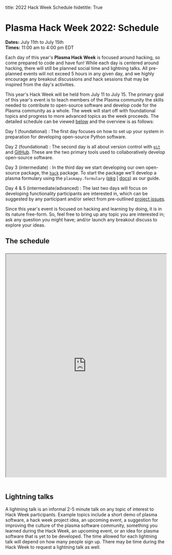title: 2022 Hack Week Schedule
hidetitle: True

# Plasma Hack Week 2022: Schedule

**Dates:** July 11th to July 15th <br>
**Times:** 11:00 am to 4:00 pm EDT

Each day of this year's **Plasma Hack Week** is focused around hacking,
so come prepared to code and have fun!  While each day is centered
around hacking, there will still be planned social time and lightning talks.
All pre-planned events will not exceed 5 hours in any given day, and we
highly encourage any breakout discussions and hack sessions that may be
inspired from the day's activities.

This year's Hack Week will be held from July 11 to July 15.  The primary
goal of this year's event is to teach members of the Plasma community
the skills needed to contribute to open-source software and develop code
for the Plasma community as a whole.  The week will start off with
foundational topics and progress to more advanced topics as the week
proceeds.  The detailed schedule can be viewed [below](#the-schedule) and
the overview is as follows:

   Day 1 (foundational)
   : The first day focuses on how to set up your system in preparation
     for developing open-source Python software.

   Day 2 (foundational)
   : The second day is all about version control with [`git`](https://git-scm.com/) and
     [GitHub](https://github.com/about).  These are the two primary
     tools used to collaboratively develop open-source software.

   Day 3 (intermediate)
   : In the third day we start developing our own open-source package,
     the [`hack`](https://github.com/PlasmaPy/hack-week) package.  To
     start the package we'll develop a plasma formulary using the
     `plasmapy.formulary` 
     ([pkg](https://github.com/PlasmaPy/PlasmaPy/tree/main/plasmapy/formulary) |
     [docs](https://docs.plasmapy.org/en/latest/formulary/index.html))
     as our guide.

   Day 4 & 5 (intermediate/advanced)
   : The last two days will focus on developing functionality participants
     are interested in, which can be suggested by any participant and/or
     select from pre-outlined 
     [project issues](https://github.com/PlasmaPy/hack-week/issues?q=is%3Aissue+is%3Aopen+label%3A2022).

Since this year's event is focused on hacking and learning by doing, it
is in its nature free-form.  So, feel free to bring up any topic you are
interested in; ask any question you might have; and/or launch any breakout
discuss to explore your ideas.

## <a name="the-schedule"></a> The schedule

<div style="margin: 0; padding: 0; height: 8px"><!-- white space --></div>

<!--
<iframe src="https://docs.google.com/spreadsheets/d/e/2PACX-1vRPRayajKEzzmfIi8B9hpvUQ3SJLWTXJ3ktr3XlW6CubXOgoOlQK66qYsTzMHxCG1wZW-iySIs_IkIM/pubhtml?gid=829020640&amp;single=true&amp;widget=true&amp;headers=false"></iframe>
-->

<iframe 
   name="2021HW_schedule"
   style="width: 100%; height: 700px; overflow: hidden; margin-bottom: 18px"
   src="https://docs.google.com/spreadsheets/d/e/2PACX-1vRPRayajKEzzmfIi8B9hpvUQ3SJLWTXJ3ktr3XlW6CubXOgoOlQK66qYsTzMHxCG1wZW-iySIs_IkIM/pubhtml?gid=829020640&amp;single=true&amp;widget=false&amp;headers=false&amp;chrome=false&amp;range=A1:H32">
</iframe>

## Lightning talks

A lightning talk is an informal 2-5 minute talk on any topic of interest
to Hack Week participants.  Example topics include a short demo of plasma
software, a hack week project idea, an upcoming event, a suggestion for
improving the culture of the plasma software community, something you
learned during the Hack Week, an upcoming event, or an idea for plasma
software that is yet to be developed.  The time allowed for each
lightning talk will depend on how many people sign up.  There may be
time during the Hack Week to request a lightning talk as well.
